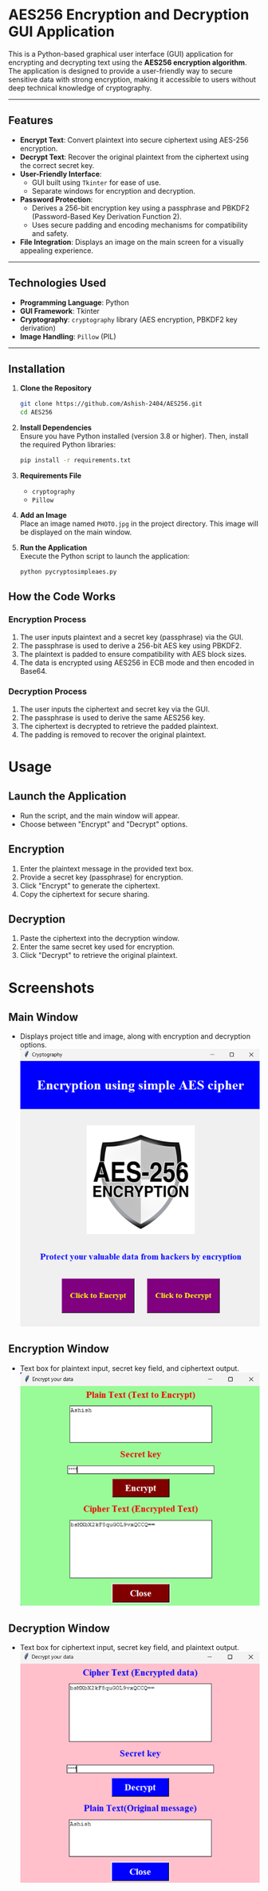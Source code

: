 # AES256 Encryption and Decryption GUI Application

This is a Python-based graphical user interface (GUI) application for encrypting and decrypting text using the **AES256 encryption algorithm**. The application is designed to provide a user-friendly way to secure sensitive data with strong encryption, making it accessible to users without deep technical knowledge of cryptography.

---

## **Features**
- **Encrypt Text**: Convert plaintext into secure ciphertext using AES-256 encryption.
- **Decrypt Text**: Recover the original plaintext from the ciphertext using the correct secret key.
- **User-Friendly Interface**:
  - GUI built using `Tkinter` for ease of use.
  - Separate windows for encryption and decryption.
- **Password Protection**:
  - Derives a 256-bit encryption key using a passphrase and PBKDF2 (Password-Based Key Derivation Function 2).
  - Uses secure padding and encoding mechanisms for compatibility and safety.
- **File Integration**: Displays an image on the main screen for a visually appealing experience.

---

## **Technologies Used**
- **Programming Language**: Python
- **GUI Framework**: Tkinter
- **Cryptography**: `cryptography` library (AES encryption, PBKDF2 key derivation)
- **Image Handling**: `Pillow` (PIL)

---

## **Installation**

1. **Clone the Repository**
   ```bash
   git clone https://github.com/Ashish-2404/AES256.git
   cd AES256
   ```

2. **Install Dependencies**  
   Ensure you have Python installed (version 3.8 or higher). Then, install the required Python libraries:
   ```bash
   pip install -r requirements.txt
   ```

3. **Requirements File**
   - `cryptography`
   - `Pillow`

4. **Add an Image**  
   Place an image named `PHOTO.jpg` in the project directory. This image will be displayed on the main window.

5. **Run the Application**  
   Execute the Python script to launch the application:
   ```bash
   python pycryptosimpleaes.py
   ```


## How the Code Works

### Encryption Process
1. The user inputs plaintext and a secret key (passphrase) via the GUI.
2. The passphrase is used to derive a 256-bit AES key using PBKDF2.
3. The plaintext is padded to ensure compatibility with AES block sizes.
4. The data is encrypted using AES256 in ECB mode and then encoded in Base64.

### Decryption Process
1. The user inputs the ciphertext and secret key via the GUI.
2. The passphrase is used to derive the same AES256 key.
3. The ciphertext is decrypted to retrieve the padded plaintext.
4. The padding is removed to recover the original plaintext.

# Usage

## Launch the Application
- Run the script, and the main window will appear.
- Choose between "Encrypt" and "Decrypt" options.

## Encryption
1. Enter the plaintext message in the provided text box.
2. Provide a secret key (passphrase) for encryption.
3. Click "Encrypt" to generate the ciphertext.
4. Copy the ciphertext for secure sharing.

## Decryption
1. Paste the ciphertext into the decryption window.
2. Enter the same secret key used for encryption.
3. Click "Decrypt" to retrieve the original plaintext.

# Screenshots

## Main Window
- Displays project title and image, along with encryption and decryption options.
 ![Main Window](images/Main%20Window.png)

## Encryption Window
- Text box for plaintext input, secret key field, and ciphertext output.
 ![Encryption Window](images/Encryption%20Window.png)

## Decryption Window
- Text box for ciphertext input, secret key field, and plaintext output.
 ![Decryption Window](images/Decryption%20Window.png)


